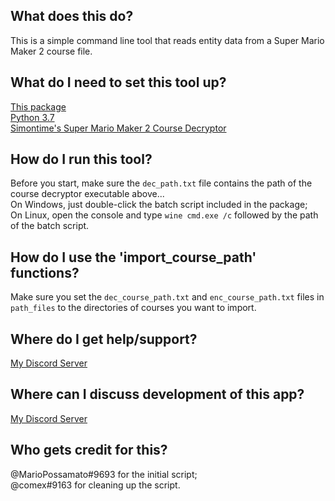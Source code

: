 ## What does this do?
This is a simple command line tool that reads entity data from a Super Mario Maker 2 course file.

## What do I need to set this tool up?
[This package](https://github.com/MarioPossamato/smm2bcd/archive/master.zip)  
[Python 3.7](https://www.python.org/downloads/release/python-370/)  
[Simontime's Super Mario Maker 2 Course Decryptor](https://github.com/simontime/SMM2CourseDecryptor/releases)

## How do I run this tool?
Before you start, make sure the `dec_path.txt` file contains the path of the course decryptor executable above...  
On Windows, just double-click the batch script included in the package;  
On Linux, open the console and type `wine cmd.exe /c` followed by the path of the batch script.

## How do I use the 'import_course_path' functions?
Make sure you set the `dec_course_path.txt` and `enc_course_path.txt` files in `path_files` to the directories of courses you want to import.

## Where do I get help/support?
[My Discord Server](https://discord.gg/CtKBBt)

## Where can I discuss development of this app?
[My Discord Server](https://discord.gg/CtKBBt)

## Who gets credit for this?
@MarioPossamato#9693 for the initial script;  
@comex#9163 for cleaning up the script.
